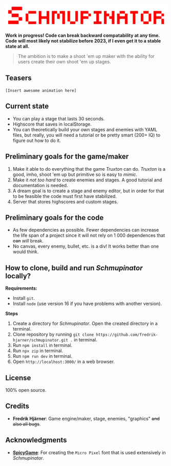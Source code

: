 ![Schmupinator](https://raw.githubusercontent.com/fredrik-hjarner/schmupinator/vite-master-safe-always-working-not-broken/githubAssets/schmupinator.png)

**Work in progress! Code can break backward compatability at any time. Code will most likely not stabilize before 2023, if I even get it to a stable state at all.**

> The ambition is to make a shoot 'em up maker with the ability for users create their own shoot 'em up stages.

## Teasers

`[Insert awesome animation here]`

## Current state

* You can play a stage that lasts 30 seconds.
* Highscore that saves in localStorage.
* You can theoretically build your own stages and enemies with YAML files, but really, you will need a tutorial or be pretty smart (200+ IQ) to figure out how to do it.

## Preliminary goals for the game/maker

1. Make it able to do everything that the game *Truxton* can do. *Truxton* is a good, imho, shoot 'em up but primitive so is easy to *mimic*.
2. Make it *not too hard* to create enemies and stages. A good tutorial and documentation is needed.
3. A dream goal is to create a stage and enemy editor, but in order for that to be feasible the code must first have stabilized.
4. Server that stores highscores and custom stages.

## Preliminary goals for the code

* As few dependencies as possible. Fewer dependencies can increase the life span of a project since it will not rely on 1 000 dependences that ~~can~~ *will* break.
* No canvas, every enemy, bullet, etc. is a div! It works better than one would think.

## How to clone, build and run *Schmupinator* locally?

**Requirements:**
- Install `git`.
- Install `node` (use version 16 if you have problems with another version).

**Steps**
1. Create a directory for *Schmupinator*. Open the created directory in a terminal.
2. Clone repository by running `git clone https://github.com/fredrik-hjarner/schmupinator.git .` in terminal.
3. Run `npm install` in terminal.
4. Run `npx zip` in terminal.
5. Run `npm run dev` in terminal.
6. Open `http://localhost:3000/` in a web browser.

## License

100% open source.

## Credits

* **Fredrik Hjärner**: Game engine/maker, stage, enemies, "graphics" ~~and also all bugs~~.

## Acknowledgments

* [**SpicyGame**](https://spicygame.itch.io/): For creating the `Micro Pixel` font that is used extensively in *Schmupinator*.
